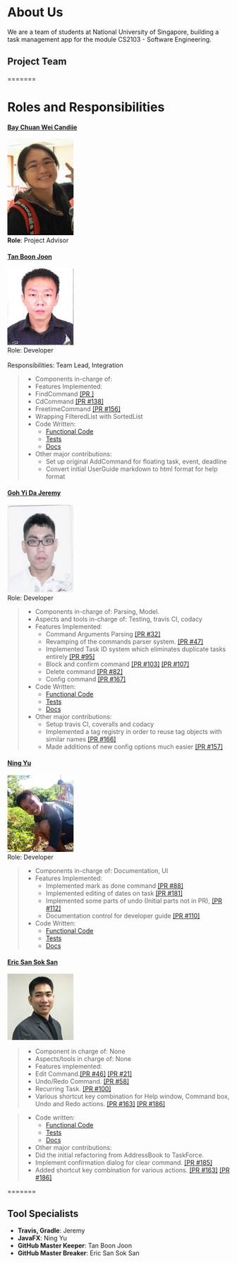 # About Us

We are a team of students at National University of Singapore, building a task management app for the module CS2103 - Software Engineering.


## Project Team


=======
# Roles and Responsibilities
#### [Bay Chuan Wei Candiie](https://github.com/Candiie) <br>
<img src="images/candiie.png" width="150"><br>
**Role**: Project Advisor

#### [Tan Boon Joon](http://github.com/lejolly)
<img src="images/boon joon.jpg" width="150"><br>
Role: Developer <br>  
Responsibilities: Team Lead, Integration
> * Components in-charge of:
> * Features Implemented:<br>
> * FindCommand [[PR ]](https://github.com/CS2103AUG2016-F10-C2/main/pulls?utf8=%E2%9C%93&q=findCommand) 
> * CdCommand [[PR #138]]( https://github.com/CS2103AUG2016-F10-C2/main/pull/138)  
> * FreetimeCommand [[PR #156]]( https://github.com/CS2103AUG2016-F10-C2/main/pull/154) 
> * Wrapping FilteredList with SortedList
> * Code Written: 
>   * [Functional Code](https://github.com/CS2103AUG2016-F10-C2/main/blob/master/collated/main/A0139942W.md) 
>   * [Tests](https://github.com/CS2103AUG2016-F10-C2/main/blob/master/collated/test/A0139942W.md)  
>   * [Docs](https://github.com/CS2103AUG2016-F10-C2/main/blob/master/collated/docs/A0139942W.md)
> * Other major contributions:
>   * Set up original AddCommand for floating task, event, deadline
>   * Convert initial UserGuide markdown to html format for help format

#### [Goh Yi Da Jeremy](https://github.com/MightyCupcakes)
<img src="images/Jeremy.jpg" width="150"><br>
Role: Developer <br>  
> * Components in-charge of: Parsing, Model.
> * Aspects and tools in-charge of: Testing, travis CI, codacy
> * Features Implemented: <br>
>   * Command Arguments Parsing [[PR #32]](https://github.com/CS2103AUG2016-F10-C2/main/pull/32)
>   * Revamping of the commands parser system. [[PR #47]](https://github.com/CS2103AUG2016-F10-C2/main/pull/47)
>   * Implemented Task ID system which eliminates duplicate tasks entirely [[PR #95]](https://github.com/CS2103AUG2016-F10-C2/main/pull/95)
>   * Block and confirm command [[PR #103]](https://github.com/CS2103AUG2016-F10-C2/main/pull/103) [[PR #107]](https://github.com/CS2103AUG2016-F10-C2/main/pull/107)
>   * Delete command [[PR #82]](https://github.com/CS2103AUG2016-F10-C2/main/pull/82)
>   * Config command [[PR #167]](https://github.com/CS2103AUG2016-F10-C2/main/pull/167)
> * Code Written: 
>   * [Functional Code](https://github.com/CS2103AUG2016-F10-C2/main/blob/master/collated/main/A0135768R.md) 
>   * [Tests](https://github.com/CS2103AUG2016-F10-C2/main/blob/master/collated/test/A0135768R.md)  
>   * [Docs](https://github.com/CS2103AUG2016-F10-C2/main/blob/master/collated/docs/A0135768R.md)
> * Other major contributions:
>   * Setup travis CI, coveralls and codacy
>   * Implemented a tag registry in order to reuse tag objects with similar names [[PR #166]](https://github.com/CS2103AUG2016-F10-C2/main/pull/166)
>   * Made additions of new config options much easier [[PR #157]](https://github.com/CS2103AUG2016-F10-C2/main/pull/157)

#### [Ning Yu](https://github.com/ningyuuu)
<img src="images/ningyu.jpg" width="150"><br>
Role: Developer <br>  
> * Components in-charge of: Documentation, UI
> * Features Implemented:  
>   * Implemented mark as done command [[PR #88]](https://github.com/CS2103AUG2016-F10-C2/main/pull/88)
>   * Implemented editing of dates on task [[PR #181]](https://github.com/CS2103AUG2016-F10-C2/main/pull/181)
>   * Implemented some parts of undo (Initial parts not in PR), [[PR #112]](https://github.com/CS2103AUG2016-F10-C2/main/pull/112)
>   * Documentation control for developer guide [[PR #110]](https://github.com/CS2103AUG2016-F10-C2/main/pull/110)
> * Code Written:
>   * [Functional Code](https://github.com/CS2103AUG2016-F10-C2/main/blob/master/collated/main/A0111277M.md) 
>   * [Tests](https://github.com/CS2103AUG2016-F10-C2/main/blob/master/collated/test/A0111277M.md)  
>   * [Docs](https://github.com/CS2103AUG2016-F10-C2/main/blob/master/collated/docs/A0111277M.md)

#### [Eric San Sok San](https://github.com/ericsssan)
<img src="images/Eric.jpg" width="150"><br>

> * Component in charge of: None <br>
> * Aspects/tools in charge of: None <br>
> * Features implemented: <br>
>  * Edit Command.[[PR #46]](https://github.com/CS2103AUG2016-F10-C2/main/pull/46) [[PR #21]](https://github.com/CS2103AUG2016-F10-C2/main/pull/21) <br>
>  * Undo/Redo Command. [[PR #58]](https://github.com/CS2103AUG2016-F10-C2/main/pull/58)<br>
>  * Recurring Task. [[PR #100]](https://github.com/CS2103AUG2016-F10-C2/main/pull/100)<br>
>  * Various shortcut key combination for Help window, Command box, Undo and Redo actions. [[PR #163]](https://github.com/CS2103AUG2016-F10-C2/main/pull/163) [[PR #186]](https://github.com/CS2103AUG2016-F10-C2/main/pull/186) <br>

> * Code written:
>   * [Functional Code](https://github.com/CS2103AUG2016-F10-C2/main/blob/master/collated/main/A0140037W.md) 
>   * [Tests](https://github.com/CS2103AUG2016-F10-C2/main/blob/master/collated/test/A0140037W.md)  
>   * [Docs](https://github.com/CS2103AUG2016-F10-C2/main/blob/master/collated/docs/A0140037W.md)
> * Other major contributions: <br>
>  * Did the initial refactoring from AddressBook to TaskForce. <br>
>  * Implement confirmation dialog for clear command. [[PR #185]](https://github.com/CS2103AUG2016-F10-C2/main/pull/185)<br>
>  * Added shortcut key combination for various actions. [[PR #163]](https://github.com/CS2103AUG2016-F10-C2/main/pull/163) [[PR #186]](https://github.com/CS2103AUG2016-F10-C2/main/pull/186) <br>

=======
## Tool Specialists
* **Travis, Gradle**: Jeremy
* **JavaFX**: Ning Yu
* **GitHub Master Keeper**: Tan Boon Joon
* **GitHub Master Breaker**: Eric San Sok San
